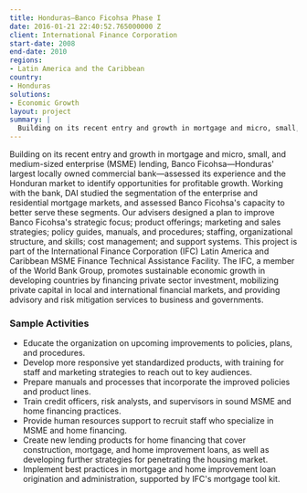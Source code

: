 ```yaml
---
title: Honduras—Banco Ficohsa Phase I
date: 2016-01-21 22:40:52.765000000 Z
client: International Finance Corporation
start-date: 2008
end-date: 2010
regions:
- Latin America and the Caribbean
country:
- Honduras
solutions:
- Economic Growth
layout: project
summary: |
  Building on its recent entry and growth in mortgage and micro, small, and medium-sized enterprise (MSME) lending, Banco Ficohsa—Honduras' largest locally owned commercial bank—assessed its experience and the Honduran market to identify opportunities for profitable growth.
---
```

Building on its recent entry and growth in mortgage and micro, small, and medium-sized enterprise (MSME) lending, Banco Ficohsa—Honduras' largest locally owned commercial bank—assessed its experience and the Honduran market to identify opportunities for profitable growth. Working with the bank, DAI studied the segmentation of the enterprise and residential mortgage markets, and assessed Banco Ficohsa's capacity to better serve these segments. Our advisers designed a plan to improve Banco Ficohsa's strategic focus; product offerings; marketing and sales strategies; policy guides, manuals, and procedures; staffing, organizational structure, and skills; cost management; and support systems. This project is part of the International Finance Corporation (IFC) Latin America and Caribbean MSME Finance Technical Assistance Facility. The IFC, a member of the World Bank Group, promotes sustainable economic growth in developing countries by financing private sector investment, mobilizing private capital in local and international financial markets, and providing advisory and risk mitigation services to business and governments.

###  Sample Activities

* Educate the organization on upcoming improvements to policies, plans, and procedures.
* Develop more responsive yet standardized products, with training for staff and marketing strategies to reach out to key audiences.
* Prepare manuals and processes that incorporate the improved policies and product lines.
* Train credit officers, risk analysts, and supervisors in sound MSME and home financing practices.
* Provide human resources support to recruit staff who specialize in MSME and home financing.
* Create new lending products for home financing that cover construction, mortgage, and home improvement loans, as well as developing further strategies for penetrating the housing market.
* Implement best practices in mortgage and home improvement loan origination and administration, supported by IFC's mortgage tool kit.

